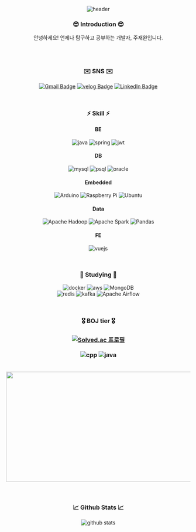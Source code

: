 <div align="center">
  
  ![header](https://capsule-render.vercel.app/api?type=waving&height=300&text=Hello,%20I'm%20Jaewan%20Joo&color=auto)
  
  <h3>😎 Introduction 😎</h3>
  안녕하세요! 언제나 탐구하고 공부하는 개발자, 주재완입니다.

  <br><br>
  <h3>✉️ SNS ✉️</h3>

  [![Gmail Badge](http://img.shields.io/badge/-Gmail-D14836?style=for-the-badge&logo=gmail&logoColor=white&link=mailto:jjw05015@gmail.com)](mailto:jjw05015@gmail.com)
  [![velog Badge](http://img.shields.io/badge/-velog-11B48A?style=for-the-badge&logo=velog&logoColor=white&link=https://velog.io/@red-sprout/posts)](https://velog.io/@red-sprout/posts)
  [![LinkedIn Badge](http://img.shields.io/badge/-LinkedIn-0072b1?style=for-the-badge&logo=linkedin&link=https://www.linkedin.com/in/%EC%9E%AC%EC%99%84-%EC%A3%BC-606762340/)](https://www.linkedin.com/in/%EC%9E%AC%EC%99%84-%EC%A3%BC-606762340/)

  <br>
  <h3>⚡ Skill ⚡</h3>
  
  <h4>BE</h4>
  
  ![java](https://img.shields.io/badge/Java-ED8B00?style=for-the-badge&logo=openjdk&logoColor=white)
  ![spring](https://img.shields.io/badge/Spring-6DB33F?style=for-the-badge&logo=spring&logoColor=white)
  ![jwt](https://img.shields.io/badge/json%20web%20tokens-323330?style=for-the-badge&logo=json-web-tokens&logoColor=pink)<br>

  <h4>DB</h4>
  
  ![mysql](https://img.shields.io/badge/MySQL-005C84?style=for-the-badge&logo=mysql&logoColor=white)
  ![psql](https://img.shields.io/badge/PostgreSQL-316192?style=for-the-badge&logo=postgresql&logoColor=white)
  ![oracle](https://img.shields.io/badge/Oracle-F80000?style=for-the-badge&logo=Oracle&logoColor=white)
  <br>

  <h4>Embedded</h4>

  ![Arduino](https://img.shields.io/badge/-Arduino-00979D?style=for-the-badge&logo=Arduino&logoColor=white)
  ![Raspberry Pi](https://img.shields.io/badge/-Raspberry_Pi-C51A4A?style=for-the-badge&logo=Raspberry-Pi)
  ![Ubuntu](https://img.shields.io/badge/Ubuntu-E95420?style=for-the-badge&logo=ubuntu&logoColor=white)

  <h4>Data</h4>
  
  ![Apache Hadoop](https://img.shields.io/badge/Apache%20Hadoop-66CCFF?style=for-the-badge&logo=apachehadoop&logoColor=black)
  ![Apache Spark](https://img.shields.io/badge/Apache%20Spark-FDEE21?style=for-the-badge&logo=apachespark&logoColor=black)
  ![Pandas](https://img.shields.io/badge/pandas-%23150458.svg?style=for-the-badge&logo=pandas&logoColor=white)

  <h4>FE</h4>
  
  ![vuejs](https://img.shields.io/badge/Vue.js-35495E?style=for-the-badge&logo=vue.js&logoColor=4FC08D)

  <br>
  <h3>📖 Studying 📖</h3>

  ![docker](https://img.shields.io/badge/docker-%230db7ed.svg?style=for-the-badge&logo=docker&logoColor=white)
  ![aws](https://img.shields.io/badge/Amazon_AWS-232F3E?style=for-the-badge&logo=amazon-aws&logoColor=white)
  ![MongoDB](https://img.shields.io/badge/MongoDB-%234ea94b.svg?style=for-the-badge&logo=mongodb&logoColor=white)<br>
  ![redis](https://img.shields.io/badge/redis-%23DD0031.svg?&style=for-the-badge&logo=redis&logoColor=white)
  ![kafka](https://img.shields.io/badge/Apache%20Kafka-000?style=for-the-badge&logo=apachekafka)
  ![Apache Airflow](https://img.shields.io/badge/Apache%20Airflow-017CEE?style=for-the-badge&logo=Apache%20Airflow&logoColor=white)

  <br>
  <h3>🎖️ BOJ tier 🎖️<h3>
    
  [![Solved.ac 프로필](http://mazassumnida.wtf/api/v2/generate_badge?boj=sprout6626)](https://solved.ac/sprout6626)<br><br>
  ![cpp](	https://img.shields.io/badge/C%2B%2B-00599C?style=for-the-badge&logo=c%2B%2B&logoColor=white)
  ![java](https://img.shields.io/badge/Java-ED8B00?style=for-the-badge&logo=openjdk&logoColor=white)<br><br>

  <a href="https://www.solve-nyang.com"><img src="https://api.solve-nyang.com/compose/sprout6626" width="600" height="300"/></a><br>

  <br>
  <h3>📈 Github Stats 📈</h3>
  
  ![github stats](https://github-readme-stats.vercel.app/api?username=red-sprout&show_icons=true)
  
</div>
